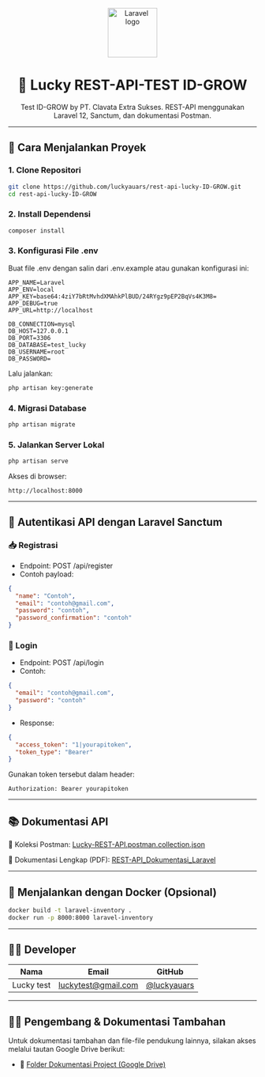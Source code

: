<p align="center">
  <img src="https://laravel.com/img/logomark.min.svg" width="100" alt="Laravel logo">
</p>

<h1 align="center">🎯 Lucky REST-API-TEST ID-GROW</h1>

<p align="center">
  Test ID-GROW by PT. Clavata Extra Sukses. REST-API menggunakan Laravel 12, Sanctum, dan dokumentasi Postman.
</p>

---

## 🚀 Cara Menjalankan Proyek

### 1. Clone Repositori

```bash
git clone https://github.com/luckyauars/rest-api-lucky-ID-GROW.git
cd rest-api-lucky-ID-GROW
```

### 2. Install Dependensi

```bash
composer install
```

### 3. Konfigurasi File .env

Buat file .env dengan salin dari .env.example atau gunakan konfigurasi ini:

```env
APP_NAME=Laravel
APP_ENV=local
APP_KEY=base64:4ziY7bRtMvhdXMAhkPlBUD/24RYgz9pEP2BqVs4K3M8=
APP_DEBUG=true
APP_URL=http://localhost

DB_CONNECTION=mysql
DB_HOST=127.0.0.1
DB_PORT=3306
DB_DATABASE=test_lucky
DB_USERNAME=root
DB_PASSWORD=
```

Lalu jalankan:

```bash
php artisan key:generate
```

### 4. Migrasi Database

```bash
php artisan migrate
```

### 5. Jalankan Server Lokal

```bash
php artisan serve
```

Akses di browser:

```
http://localhost:8000
```

---

## 🔐 Autentikasi API dengan Laravel Sanctum

### 📥 Registrasi

- Endpoint: POST /api/register
- Contoh payload:

```json
{
  "name": "Contoh",
  "email": "contoh@gmail.com",
  "password": "contoh",
  "password_confirmation": "contoh"
}
```

### 🔑 Login

- Endpoint: POST /api/login
- Contoh:

```json
{
  "email": "contoh@gmail.com",
  "password": "contoh"
}
```

- Response:

```json
{
  "access_token": "1|yourapitoken",
  "token_type": "Bearer"
}
```

Gunakan token tersebut dalam header:

```
Authorization: Bearer yourapitoken
```

---

## 📚 Dokumentasi API

📩 Koleksi Postman: [Lucky-REST-API.postman.collection.json](https://lucky-9888435.postman.co/workspace/Lucky's-Workspace~050acb8a-e643-427e-80bf-3206f32d5f29/collection/46025066-3c5f789b-def1-4e39-9e87-b3ebd1c130e9?action=share&creator=46025066)

📄 Dokumentasi Lengkap (PDF): [REST-API_Dokumentasi_Laravel](https://drive.google.com/file/d/1ygcpMbgCtZOmo2Hb6vikE2NaAtxJe9JW/view?usp=sharing)

---

## 🐳 Menjalankan dengan Docker (Opsional)

```bash
docker build -t laravel-inventory .
docker run -p 8000:8000 laravel-inventory
```

---

## 👨‍💻 Developer

| Nama | Email | GitHub |
|------|-------|--------|
| Lucky test | luckytest@gmail.com | [@luckyauars](https://github.com/luckyauars) |

---

## 👨‍💻 Pengembang & Dokumentasi Tambahan

Untuk dokumentasi tambahan dan file-file pendukung lainnya, silakan akses melalui tautan Google Drive berikut:

- 📂 [Folder Dokumentasi Project (Google Drive)](https://drive.google.com/drive/folders/1WLzC6AdkOGgffdrvLLl3W61DQB5n7UGr?usp=sharing)
